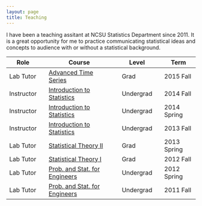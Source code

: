 ```yaml
---
layout: page
title: Teaching
---
```


I have been a teaching assitant at NCSU Statistics Department since 2011. It is a great opportunity for me to practice communicating statistical ideas and concepts to audience with or without a statistical background.

| Role | | Course | | Level | | Term |
| ---- |-| ------ |-| ----- |-| ---- |
| Lab Tutor | | [Advanced Time Series](http://www.stat.ncsu.edu/courses/grad_special_topics/f2015/ST790_lahiri.php) |  | Grad |  | 2015 Fall |
| Instructor | | [Introduction to Statistics](http://www.stat.ncsu.edu/courses/course.php?id=ST311) |  | Undergrad |  | 2014 Fall |
| Instructor | | [Introduction to Statistics](http://www.stat.ncsu.edu/courses/course.php?id=ST311) |  | Undergrad |  | 2014 Spring |
| Instructor | | [Introduction to Statistics](http://www.stat.ncsu.edu/courses/course.php?id=ST311) |  | Undergrad |  | 2013 Fall |
| Lab Tutor | | [Statistical Theory II](http://www.stat.ncsu.edu/courses/course.php?id=ST522) |  | Grad |  | 2013 Spring |
| Lab Tutor | | [Statistical Theory I](http://www.stat.ncsu.edu/courses/course.php?id=ST521) |  | Grad |  | 2012 Fall |
| Lab Tutor | | [Prob. and Stat. for Engineers](http://www.stat.ncsu.edu/courses/course.php?id=ST370) |  | Undergrad |  | 2012 Spring |
| Lab Tutor | | [Prob. and Stat. for Engineers](http://www.stat.ncsu.edu/courses/course.php?id=ST370) |  | Undergrad |  | 2011 Fall |